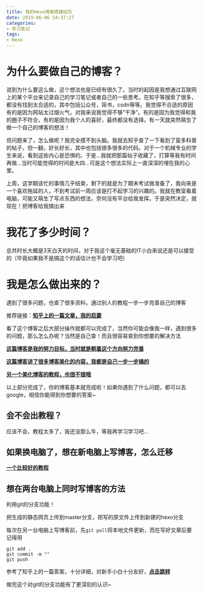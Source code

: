 ```yaml
---
title: 我的Hexo博客搭建经历
date: 2019-06-06 14:37:27
categories: 
- 学习笔记
tags:
- Hexo
---
```


# 为什么要做自己的博客？

说到为什么要这么做，这个想法也是已经有很久了。当时的起因是我想通过互联网上的某个平台来记录自己的学习笔记或者自己的一些思考。在知乎等搜索了很多，都没有找到太合适的，其中包括公众号，简书，csdn等等。我觉得不合适的原因有的是因为网站太过烟火气，对我来说我觉得不够“干净”。有的是因为我觉得和我的圈子不符合，有的是因为我个人的喜好，最终都没有选择。有一天就突然萌生了做一个自己的博客的想法！

但问题来了，怎么做呢？我完全摸不到头脑。我就去知乎查了一下看到了蛮多科普的帖子，但一翻，好长好长，其中也包括很多很多的代码。对于一个机械专业的学生来说，看到这些内心是恐惧的。于是...我就把那篇帖子收藏了，打算等我有时间再做...当时可能觉得的时间是大四...可是这个想法实际上一直深深的埋在我的心里。

上周，这学期该忙的事情几乎结束，剩下的就是为了期末考试做准备了，我向来是一个喜欢拖延的人，不到考试前一周应该是打不起学习的兴趣的。我就在教室看着电脑，可能又萌生了写点东西的想法，奈何没有平台给我发挥。于是突然决定，就现在！把博客给我搞出来

# 我花了多少时间？

总共时长大概是3天白天的时间，对于我这个毫无基础的IT小白来说还是可以接受的（毕竟如果我不是搞这个的话估计也不会学习吧）

# 我是怎么做出来的？

遇到了很多问题，也查了很多资料，通过别人的教程一步一步完善自己的博客

推荐链接：[**知乎上的一篇文章，我的启蒙**](<https://zhuanlan.zhihu.com/p/26625249>) 

看了这个博客之后大部分操作就都可以完成了，当然你可能会像我一样，遇到很多的问题，那么怎么办呢？当然是自己查！而且很容易查到你想要的解决方法

[**这篇博客是我的努力目标，当时就是朝着这个方向努力完善**](https://slanceli.top/2019/02/18/%E6%B7%B1%E5%BA%A6%E7%BE%8E%E5%8C%96Hexo%EF%BC%88NexT%E4%B8%BB%E9%A2%98%EF%BC%89/)

[**这篇博客讲了很多博客美化的内容，我都是自己一步一步搞的**](http://shenzekun.cn/hexo%E7%9A%84next%E4%B8%BB%E9%A2%98%E4%B8%AA%E6%80%A7%E5%8C%96%E9%85%8D%E7%BD%AE%E6%95%99%E7%A8%8B.html)

[**另一个美化博客的教程，也很不错哦**](http://yearito.cn/posts/hexo-theme-beautify.html)

以上部分完成了，你的博客基本就完成啦！如果你遇到了什么问题，都可以去google，相信你能得到你想要的答案~

## 会不会出教程？

应该不会，教程太多了，我还没那么牛，等我再学习学习吧...

## 如果换电脑了，想在新电脑上写博客，怎么迁移

[**一个比较好的教程**](https://showcc.github.io/2017/06/08/Change%20the%20computer%20update%20the%20hexo%20blog/)

## 想在两台电脑上同时写博客的方法

利用git的分支功能！

把生成的静态网页上传到master分支，把写的原文件上传到新建的hexo分支

每次在另一台电脑上写博客前，先`git pull`将本地文件更新，而在写好文章后要记得用

```
git add . 
git commit -m ""
git push
```

参考了知乎上的一篇答案，十分详细，对新手小白十分友好，[**点击跳转**](https://www.zhihu.com/question/21193762/answer/489124966)

做完这个对git的分支功能有了更深刻的认识~